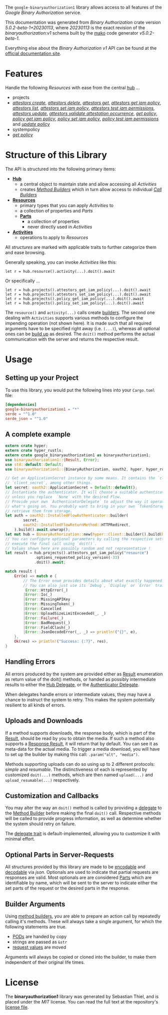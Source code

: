 <!---
DO NOT EDIT !
This file was generated automatically from 'src/generator/templates/api/README.md.mako'
DO NOT EDIT !
-->
The `google-binaryauthorization1` library allows access to all features of the *Google Binary Authorization* service.

This documentation was generated from *Binary Authorization* crate version *5.0.2-beta-1+20230113*, where *20230113* is the exact revision of the *binaryauthorization:v1* schema built by the [mako](http://www.makotemplates.org/) code generator *v5.0.2-beta-1*.

Everything else about the *Binary Authorization* *v1* API can be found at the
[official documentation site](https://cloud.google.com/binary-authorization/).
# Features

Handle the following *Resources* with ease from the central [hub](https://docs.rs/google-binaryauthorization1/5.0.2-beta-1+20230113/google_binaryauthorization1/BinaryAuthorization) ... 

* projects
 * [*attestors create*](https://docs.rs/google-binaryauthorization1/5.0.2-beta-1+20230113/google_binaryauthorization1/api::ProjectAttestorCreateCall), [*attestors delete*](https://docs.rs/google-binaryauthorization1/5.0.2-beta-1+20230113/google_binaryauthorization1/api::ProjectAttestorDeleteCall), [*attestors get*](https://docs.rs/google-binaryauthorization1/5.0.2-beta-1+20230113/google_binaryauthorization1/api::ProjectAttestorGetCall), [*attestors get iam policy*](https://docs.rs/google-binaryauthorization1/5.0.2-beta-1+20230113/google_binaryauthorization1/api::ProjectAttestorGetIamPolicyCall), [*attestors list*](https://docs.rs/google-binaryauthorization1/5.0.2-beta-1+20230113/google_binaryauthorization1/api::ProjectAttestorListCall), [*attestors set iam policy*](https://docs.rs/google-binaryauthorization1/5.0.2-beta-1+20230113/google_binaryauthorization1/api::ProjectAttestorSetIamPolicyCall), [*attestors test iam permissions*](https://docs.rs/google-binaryauthorization1/5.0.2-beta-1+20230113/google_binaryauthorization1/api::ProjectAttestorTestIamPermissionCall), [*attestors update*](https://docs.rs/google-binaryauthorization1/5.0.2-beta-1+20230113/google_binaryauthorization1/api::ProjectAttestorUpdateCall), [*attestors validate attestation occurrence*](https://docs.rs/google-binaryauthorization1/5.0.2-beta-1+20230113/google_binaryauthorization1/api::ProjectAttestorValidateAttestationOccurrenceCall), [*get policy*](https://docs.rs/google-binaryauthorization1/5.0.2-beta-1+20230113/google_binaryauthorization1/api::ProjectGetPolicyCall), [*policy get iam policy*](https://docs.rs/google-binaryauthorization1/5.0.2-beta-1+20230113/google_binaryauthorization1/api::ProjectPolicyGetIamPolicyCall), [*policy set iam policy*](https://docs.rs/google-binaryauthorization1/5.0.2-beta-1+20230113/google_binaryauthorization1/api::ProjectPolicySetIamPolicyCall), [*policy test iam permissions*](https://docs.rs/google-binaryauthorization1/5.0.2-beta-1+20230113/google_binaryauthorization1/api::ProjectPolicyTestIamPermissionCall) and [*update policy*](https://docs.rs/google-binaryauthorization1/5.0.2-beta-1+20230113/google_binaryauthorization1/api::ProjectUpdatePolicyCall)
* systempolicy
 * [*get policy*](https://docs.rs/google-binaryauthorization1/5.0.2-beta-1+20230113/google_binaryauthorization1/api::SystempolicyGetPolicyCall)




# Structure of this Library

The API is structured into the following primary items:

* **[Hub](https://docs.rs/google-binaryauthorization1/5.0.2-beta-1+20230113/google_binaryauthorization1/BinaryAuthorization)**
    * a central object to maintain state and allow accessing all *Activities*
    * creates [*Method Builders*](https://docs.rs/google-binaryauthorization1/5.0.2-beta-1+20230113/google_binaryauthorization1/client::MethodsBuilder) which in turn
      allow access to individual [*Call Builders*](https://docs.rs/google-binaryauthorization1/5.0.2-beta-1+20230113/google_binaryauthorization1/client::CallBuilder)
* **[Resources](https://docs.rs/google-binaryauthorization1/5.0.2-beta-1+20230113/google_binaryauthorization1/client::Resource)**
    * primary types that you can apply *Activities* to
    * a collection of properties and *Parts*
    * **[Parts](https://docs.rs/google-binaryauthorization1/5.0.2-beta-1+20230113/google_binaryauthorization1/client::Part)**
        * a collection of properties
        * never directly used in *Activities*
* **[Activities](https://docs.rs/google-binaryauthorization1/5.0.2-beta-1+20230113/google_binaryauthorization1/client::CallBuilder)**
    * operations to apply to *Resources*

All *structures* are marked with applicable traits to further categorize them and ease browsing.

Generally speaking, you can invoke *Activities* like this:

```Rust,ignore
let r = hub.resource().activity(...).doit().await
```

Or specifically ...

```ignore
let r = hub.projects().attestors_get_iam_policy(...).doit().await
let r = hub.projects().attestors_set_iam_policy(...).doit().await
let r = hub.projects().policy_get_iam_policy(...).doit().await
let r = hub.projects().policy_set_iam_policy(...).doit().await
```

The `resource()` and `activity(...)` calls create [builders][builder-pattern]. The second one dealing with `Activities` 
supports various methods to configure the impending operation (not shown here). It is made such that all required arguments have to be 
specified right away (i.e. `(...)`), whereas all optional ones can be [build up][builder-pattern] as desired.
The `doit()` method performs the actual communication with the server and returns the respective result.

# Usage

## Setting up your Project

To use this library, you would put the following lines into your `Cargo.toml` file:

```toml
[dependencies]
google-binaryauthorization1 = "*"
serde = "^1.0"
serde_json = "^1.0"
```

## A complete example

```Rust
extern crate hyper;
extern crate hyper_rustls;
extern crate google_binaryauthorization1 as binaryauthorization1;
use binaryauthorization1::{Result, Error};
use std::default::Default;
use binaryauthorization1::{BinaryAuthorization, oauth2, hyper, hyper_rustls, chrono, FieldMask};

// Get an ApplicationSecret instance by some means. It contains the `client_id` and 
// `client_secret`, among other things.
let secret: oauth2::ApplicationSecret = Default::default();
// Instantiate the authenticator. It will choose a suitable authentication flow for you, 
// unless you replace  `None` with the desired Flow.
// Provide your own `AuthenticatorDelegate` to adjust the way it operates and get feedback about 
// what's going on. You probably want to bring in your own `TokenStorage` to persist tokens and
// retrieve them from storage.
let auth = oauth2::InstalledFlowAuthenticator::builder(
        secret,
        oauth2::InstalledFlowReturnMethod::HTTPRedirect,
    ).build().await.unwrap();
let mut hub = BinaryAuthorization::new(hyper::Client::builder().build(hyper_rustls::HttpsConnectorBuilder::new().with_native_roots().https_or_http().enable_http1().enable_http2().build()), auth);
// You can configure optional parameters by calling the respective setters at will, and
// execute the final call using `doit()`.
// Values shown here are possibly random and not representative !
let result = hub.projects().attestors_get_iam_policy("resource")
             .options_requested_policy_version(-33)
             .doit().await;

match result {
    Err(e) => match e {
        // The Error enum provides details about what exactly happened.
        // You can also just use its `Debug`, `Display` or `Error` traits
         Error::HttpError(_)
        |Error::Io(_)
        |Error::MissingAPIKey
        |Error::MissingToken(_)
        |Error::Cancelled
        |Error::UploadSizeLimitExceeded(_, _)
        |Error::Failure(_)
        |Error::BadRequest(_)
        |Error::FieldClash(_)
        |Error::JsonDecodeError(_, _) => println!("{}", e),
    },
    Ok(res) => println!("Success: {:?}", res),
}

```
## Handling Errors

All errors produced by the system are provided either as [Result](https://docs.rs/google-binaryauthorization1/5.0.2-beta-1+20230113/google_binaryauthorization1/client::Result) enumeration as return value of
the doit() methods, or handed as possibly intermediate results to either the 
[Hub Delegate](https://docs.rs/google-binaryauthorization1/5.0.2-beta-1+20230113/google_binaryauthorization1/client::Delegate), or the [Authenticator Delegate](https://docs.rs/yup-oauth2/*/yup_oauth2/trait.AuthenticatorDelegate.html).

When delegates handle errors or intermediate values, they may have a chance to instruct the system to retry. This 
makes the system potentially resilient to all kinds of errors.

## Uploads and Downloads
If a method supports downloads, the response body, which is part of the [Result](https://docs.rs/google-binaryauthorization1/5.0.2-beta-1+20230113/google_binaryauthorization1/client::Result), should be
read by you to obtain the media.
If such a method also supports a [Response Result](https://docs.rs/google-binaryauthorization1/5.0.2-beta-1+20230113/google_binaryauthorization1/client::ResponseResult), it will return that by default.
You can see it as meta-data for the actual media. To trigger a media download, you will have to set up the builder by making
this call: `.param("alt", "media")`.

Methods supporting uploads can do so using up to 2 different protocols: 
*simple* and *resumable*. The distinctiveness of each is represented by customized 
`doit(...)` methods, which are then named `upload(...)` and `upload_resumable(...)` respectively.

## Customization and Callbacks

You may alter the way an `doit()` method is called by providing a [delegate](https://docs.rs/google-binaryauthorization1/5.0.2-beta-1+20230113/google_binaryauthorization1/client::Delegate) to the 
[Method Builder](https://docs.rs/google-binaryauthorization1/5.0.2-beta-1+20230113/google_binaryauthorization1/client::CallBuilder) before making the final `doit()` call. 
Respective methods will be called to provide progress information, as well as determine whether the system should 
retry on failure.

The [delegate trait](https://docs.rs/google-binaryauthorization1/5.0.2-beta-1+20230113/google_binaryauthorization1/client::Delegate) is default-implemented, allowing you to customize it with minimal effort.

## Optional Parts in Server-Requests

All structures provided by this library are made to be [encodable](https://docs.rs/google-binaryauthorization1/5.0.2-beta-1+20230113/google_binaryauthorization1/client::RequestValue) and 
[decodable](https://docs.rs/google-binaryauthorization1/5.0.2-beta-1+20230113/google_binaryauthorization1/client::ResponseResult) via *json*. Optionals are used to indicate that partial requests are responses 
are valid.
Most optionals are are considered [Parts](https://docs.rs/google-binaryauthorization1/5.0.2-beta-1+20230113/google_binaryauthorization1/client::Part) which are identifiable by name, which will be sent to 
the server to indicate either the set parts of the request or the desired parts in the response.

## Builder Arguments

Using [method builders](https://docs.rs/google-binaryauthorization1/5.0.2-beta-1+20230113/google_binaryauthorization1/client::CallBuilder), you are able to prepare an action call by repeatedly calling it's methods.
These will always take a single argument, for which the following statements are true.

* [PODs][wiki-pod] are handed by copy
* strings are passed as `&str`
* [request values](https://docs.rs/google-binaryauthorization1/5.0.2-beta-1+20230113/google_binaryauthorization1/client::RequestValue) are moved

Arguments will always be copied or cloned into the builder, to make them independent of their original life times.

[wiki-pod]: http://en.wikipedia.org/wiki/Plain_old_data_structure
[builder-pattern]: http://en.wikipedia.org/wiki/Builder_pattern
[google-go-api]: https://github.com/google/google-api-go-client

# License
The **binaryauthorization1** library was generated by Sebastian Thiel, and is placed 
under the *MIT* license.
You can read the full text at the repository's [license file][repo-license].

[repo-license]: https://github.com/Byron/google-apis-rsblob/main/LICENSE.md


